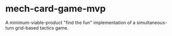 # mech-card-game-mvp

A minimum-viable-product "find the fun" implementation of a simultaneous-turn grid-based tactics game.